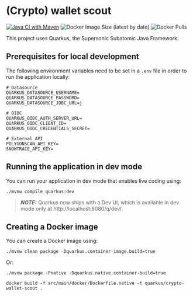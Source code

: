 # (Crypto) wallet scout 

[![Java CI with Maven](https://github.com/SitoCH/crypto-wallet-scout/actions/workflows/ci.yml/badge.svg)](https://github.com/SitoCH/crypto-wallet-scout/actions/workflows/ci.yml) ![Docker Image Size (latest by date)](https://img.shields.io/docker/image-size/sito/crypto-wallet-scout) ![Docker Pulls](https://img.shields.io/docker/pulls/sito/crypto-wallet-scout)

This project uses Quarkus, the Supersonic Subatomic Java Framework.


## Prerequisites for local development

The following environment variables need to be set in a `.env` file in order to run the application locally:

```shell script
# Datasource
QUARKUS_DATASOURCE_USERNAME=
QUARKUS_DATASOURCE_PASSWORD=
QUARKUS_DATASOURCE_JDBC_URL=j

# OIDC
QUARKUS_OIDC_AUTH_SERVER_URL=
QUARKUS_OIDC_CLIENT_ID=
QUARKUS_OIDC_CREDENTIALS_SECRET=

# External API
POLYGONSCAN_API_KEY=
SNOWTRACE_API_KEY=
```

## Running the application in dev mode

You can run your application in dev mode that enables live coding using:
```shell script
./mvnw compile quarkus:dev
```

> **_NOTE:_**  Quarkus now ships with a Dev UI, which is available in dev mode only at http://localhost:8080/q/dev/.


## Creating a Docker image

You can create a Docker image using:
```shell script
./mvnw clean package -Dquarkus.container-image.build=true
```

Or:

```shell script
./mvnw package -Pnative -Dquarkus.native.container-build=true

docker build -f src/main/docker/Dockerfile.native -t quarkus/crypto-wallet-scout .
```
